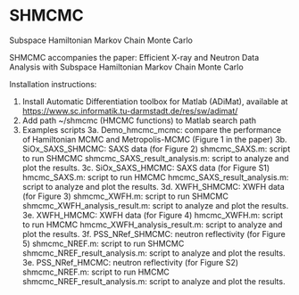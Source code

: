 # SHMCMC
 Subspace Hamiltonian Markov Chain Monte Carlo

SHMCMC accompanies the paper: Efficient X-ray and Neutron Data Analysis with Subspace Hamiltonian Markov Chain Monte Carlo

Installation instructions:
1. Install Automatic Differentiation toolbox for Matlab (ADiMat), available at https://www.sc.informatik.tu-darmstadt.de/res/sw/adimat/
2. Add path ~/shmcmc (HMCMC functions) to Matlab search path
3. Examples scripts
3a. Demo_hmcmc_mcmc: compare the performance of Hamiltonian MCMC and Metropolis-MCMC (Figure 1 in the paper)
3b. SiOx_SAXS_SHMCMC: SAXS data (for Figure 2)
  shmcmc_SAXS.m: script to run SHMCMC
  shmcmc_SAXS_result_analysis.m: script to analyze and plot the results.
3c. SiOx_SAXS_HMCMC: SAXS data (for Figure S1)
  hmcmc_SAXS.m: script to run HMCMC
  hmcmc_SAXS_result_analysis.m: script to analyze and plot the results.
3d. XWFH_SHMCMC: XWFH data (for Figure 3)
  shmcmc_XWFH.m: script to run SHMCMC
  shmcmc_XWFH_analysis_result.m: script to analyze and plot the results.
3e. XWFH_HMCMC: XWFH data (for Figure 4)
  hmcmc_XWFH.m: script to run HMCMC
  hmcmc_XWFH_analysis_result.m: script to analyze and plot the results.
3f. PSS_NRef_SHMCMC: neutron reflectivity (for Figure 5)
  shmcmc_NREF.m: script to run SHMCMC
  shmcmc_NREF_result_analysis.m: script to analyze and plot the results.
3e. PSS_NRef_HMCMC: neutron reflectivity (for Figure S2)
  shmcmc_NREF.m: script to run HMCMC
  shmcmc_NREF_result_analysis.m: script to analyze and plot the results.
